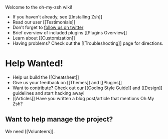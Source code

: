 Welcome to the oh-my-zsh wiki!

- If you haven't already, see [[Installing Zsh]]
- Read our user [[Testimonials]]
- Don't forget to [follow us on twitter](http://twitter.com/ohmyzsh)
- Brief overview of included plugins [[Plugins Overview]]
- Learn about [[Customization]]
- Having problems? Check out the [[Troubleshooting]] page for directions.


Help Wanted!
============

- Help us build the [[Cheatsheet]]
- Give us your feedback on [[Themes]] and [[Plugins]]
- Want to contribute? Check out our [[Coding Style Guide]] and [[Design]] guidelines and start hacking away!
- [[Articles]] Have you written a blog post/article that mentions Oh My Zsh?

Want to help manage the project?
--------------------------------

We need [[Volunteers]].
